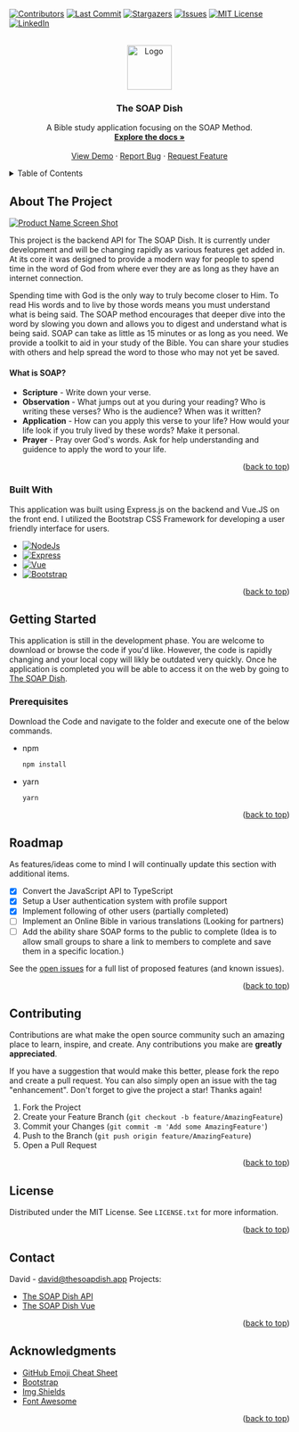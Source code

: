 <a name="readme-top"></a>

[![Contributors][contributors-shield]][contributors-url]
[![Last Commit][commit-shield]][commit-url]
[![Stargazers][stars-shield]][stars-url]
[![Issues][issues-shield]][issues-url]
[![MIT License][license-shield]][license-url]
[![LinkedIn][linkedin-shield]][linkedin-url]

<!-- PROJECT LOGO -->
<br />
<div align="center">
  <a href="https://github.com/othneildrew/Best-README-Template">
    <img src="https://github.com/DavFount/soap/blob/main/logo.png?raw=true" alt="Logo" width="80" height="80">
  </a>

  <h3 align="center">The SOAP Dish</h3>

  <p align="center">
    A Bible study application focusing on the SOAP Method.
    <br />
    <a href="https://github.com/DavFount/soap_ts/wiki"><strong>Explore the docs »</strong></a>
    <br />
    <br />
    <a href="https://github.com/DavFount/soap_ts">View Demo</a>
    ·
    <a href="https://github.com/DavFount/soap_ts/issues">Report Bug</a>
    ·
    <a href="https://github.com/DavFount/soap_ts/issues">Request Feature</a>
  </p>
</div>

<!-- TABLE OF CONTENTS -->
<details>
  <summary>Table of Contents</summary>
  <ol>
    <li>
      <a href="#about-the-project">About The Project</a>
      <ul>
        <li><a href="#built-with">Built With</a></li>
      </ul>
    </li>
    <li>
      <a href="#getting-started">Getting Started</a>
      <ul>
        <li><a href="#prerequisites">Prerequisites</a></li>
        <li><a href="#installation">Installation</a></li>
      </ul>
    </li>
    <li><a href="#usage">Usage</a></li>
    <li><a href="#roadmap">Roadmap</a></li>
    <li><a href="#contributing">Contributing</a></li>
    <li><a href="#license">License</a></li>
    <li><a href="#contact">Contact</a></li>
    <li><a href="#acknowledgments">Acknowledgments</a></li>
  </ol>
</details>

<!-- ABOUT THE PROJECT -->

## About The Project

[![Product Name Screen Shot][product-screenshot]](https://example.com)

This project is the backend API for The SOAP Dish. It is currently under development and will be changing rapidly as various features get added in. At its core it was designed to provide a modern way for people to spend time in the word of God from where ever they are as long as they have an internet connection.

Spending time with God is the only way to truly become closer to Him. To read His words and to live by those words means you must understand what is being said. The SOAP method encourages that deeper dive into the word by slowing you down and allows you to digest and understand what is being said. SOAP can take as little as 15 minutes or as long as you need. We provide a toolkit to aid in your study of the Bible. You can share your studies with others and help spread the word to those who may not yet be saved.

#### What is SOAP?

- **Scripture** - Write down your verse.
- **Observation** - What jumps out at you during your reading? Who is writing these verses? Who is the audience? When was it written?
- **Application** - How can you apply this verse to your life? How would your life look if you truly lived by these words? Make it personal.
- **Prayer** - Pray over God's words. Ask for help understanding and guidence to apply the word to your life.

<p align="right">(<a href="#readme-top">back to top</a>)</p>

### Built With

This application was built using Express.js on the backend and Vue.JS on the front end. I utilized the Bootstrap CSS Framework for developing a user friendly interface for users.

- [![NodeJs][nodejs.org]][nodejs-url]
- [![Express][expressjs.com]][express-url]
- [![Vue][vue.js]][vue-url]
- [![Bootstrap][bootstrap.com]][bootstrap-url]

<p align="right">(<a href="#readme-top">back to top</a>)</p>

<!-- GETTING STARTED -->

## Getting Started

This application is still in the development phase. You are welcome to download or browse the code if you'd like. However, the code is rapidly changing and your local copy will likly be outdated very quickly. Once he application is completed you will be able to access it on the web by going to [The SOAP Dish](https://thesoapdish.app).

### Prerequisites

Download the Code and navigate to the folder and execute one of the below commands.

- npm
  ```sh
  npm install
  ```
- yarn
  ```sh
  yarn
  ```

<p align="right">(<a href="#readme-top">back to top</a>)</p>

<!-- ROADMAP -->

## Roadmap

As features/ideas come to mind I will continually update this section with additional items.

- [x] Convert the JavaScript API to TypeScript
- [x] Setup a User authentication system with profile support
- [x] Implement following of other users (partially completed)
- [ ] Implement an Online Bible in various translations (Looking for partners)
- [ ] Add the ability share SOAP forms to the public to complete (Idea is to allow small groups to share a link to members to complete and save them in a specific location.)

See the [open issues](https://github.com/DavFount/soap_ts/issues) for a full list of proposed features (and known issues).

<p align="right">(<a href="#readme-top">back to top</a>)</p>

<!-- CONTRIBUTING -->

## Contributing

Contributions are what make the open source community such an amazing place to learn, inspire, and create. Any contributions you make are **greatly appreciated**.

If you have a suggestion that would make this better, please fork the repo and create a pull request. You can also simply open an issue with the tag "enhancement".
Don't forget to give the project a star! Thanks again!

1. Fork the Project
2. Create your Feature Branch (`git checkout -b feature/AmazingFeature`)
3. Commit your Changes (`git commit -m 'Add some AmazingFeature'`)
4. Push to the Branch (`git push origin feature/AmazingFeature`)
5. Open a Pull Request

<p align="right">(<a href="#readme-top">back to top</a>)</p>

<!-- LICENSE -->

## License

Distributed under the MIT License. See `LICENSE.txt` for more information.

<p align="right">(<a href="#readme-top">back to top</a>)</p>

<!-- CONTACT -->

## Contact

David - david@thesoapdish.app
Projects:

- [The SOAP Dish API](https://github.com/DavFount/soap_ts)
- [The SOAP Dish Vue](https://github.com/DavFount/soap_frontend)

<p align="right">(<a href="#readme-top">back to top</a>)</p>

<!-- ACKNOWLEDGMENTS -->

## Acknowledgments

<!-- - [Choose an Open Source License](https://choosealicense.com) -->

- [GitHub Emoji Cheat Sheet](https://www.webpagefx.com/tools/emoji-cheat-sheet)
- [Bootstrap](https://getbootstrap.com/)
- [Img Shields](https://shields.io)
- [Font Awesome](https://fontawesome.com)

<p align="right">(<a href="#readme-top">back to top</a>)</p>

<!-- MARKDOWN LINKS & IMAGES -->
<!-- https://www.markdownguide.org/basic-syntax/#reference-style-links -->

[contributors-shield]: https://img.shields.io/github/contributors/DavFount/soap_ts?style=for-the-badge
[contributors-url]: https://github.com/DavFount/soap_ts/graphs/contributors
[commit-shield]: https://img.shields.io/github/last-commit/DavFount/soap_ts?style=for-the-badge
[commit-url]: https://github.com/DavFount/soap_ts
[stars-shield]: https://img.shields.io/github/stars/othneildrew/Best-README-Template.svg?style=for-the-badge
[stars-url]: https://github.com/DavFount/soap_ts/stargazers
[issues-shield]: https://img.shields.io/github/issues/DavFount/soap_ts?style=for-the-badge
[issues-url]: https://github.com/DavFount/soap_ts/issues
[license-shield]: https://img.shields.io/github/license/DavFount/soap_ts?style=for-the-badge
[license-url]: https://github.com/DavFount/soap_ts/LICENSE.txt
[linkedin-shield]: https://img.shields.io/badge/-LinkedIn-black.svg?style=for-the-badge&logo=linkedin&colorB=555
[linkedin-url]: https://www.linkedin.com/in/davfount/
[product-screenshot]: https://github.com/DavFount/soap/blob/main/ProductPreview.jpg?raw=true
[expressjs.com]: https://img.shields.io/badge/Express-808080?style=for-the-badge&logo=express&logoColor=white
[express-url]: https://expressjs.com/
[vue.js]: https://img.shields.io/badge/Vue.js-35495E?style=for-the-badge&logo=vuedotjs&logoColor=4FC08D
[vue-url]: https://vuejs.org/
[bootstrap.com]: https://img.shields.io/badge/Bootstrap-563D7C?style=for-the-badge&logo=bootstrap&logoColor=white
[bootstrap-url]: https://getbootstrap.com
[nodejs.org]: https://img.shields.io/badge/Nodejs-3C873A?style=for-the-badge&logo=nodedotjs&logoColor=white
[nodejs-url]: https://nodejs.org/
